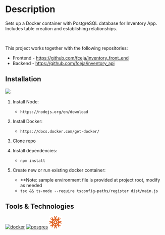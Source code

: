 # Description
Sets up a Docker container with PostgreSQL database for Inventory App. <br/> 
Includes table creation and establishing relationships. <br/>

<br/>

This project works together with the following repositories:
- Frontend - https://github.com/fceja/inventory_front_end
- Backend - https://github.com/fceja/inventory_api

## Installation
![](https://img.shields.io/badge/OS-Linux%20%7C%20MacOS%20%7C%20Windows-eaeaea)
1. Install Node:
   - ```
     https://nodejs.org/en/download
     ```
2. Install Docker:
   - ```
     https://docs.docker.com/get-docker/
     ```
3. Clone repo
4. Install dependencies:
   - ```
     npm install
     ```

1. Create new or run existing docker container:
   - **Note: sample environment file is provided at project root, modify as needed
   - `tsc && ts-node --require tsconfig-paths/register dist/main.js`

## Tools & Technologies
<p>
  <a href="https://www.docker.com/" target="_blank" rel="noreferrer">
    <img
      src="https://cdn.jsdelivr.net/gh/devicons/devicon/icons/docker/docker-plain-wordmark.svg"
      alt="docker"
      width="40"
      height="40"
    /></a>
  <a href="https://www.postgresql.org/" target="_blank" rel="noreferrer">
    <img
      src="https://cdn.jsdelivr.net/gh/devicons/devicon/icons/postgresql/postgresql-original-wordmark.svg"
      width="40"
      height="40"
      alt="posgres"
    /></a>
  <a href="https://knexjs.org/" target="_blank" rel="noreferrer">
    <img
      src="https://raw.githubusercontent.com/devicons/devicon/master/icons/knexjs/knexjs-original.svg"
      alt="knexjs"
      width="40"
      height="40"
    /></a>
</p>

